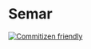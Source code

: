 # Semar
[![Commitizen friendly](https://img.shields.io/badge/commitizen-friendly-brightgreen.svg)](http://commitizen.github.io/cz-cli/)
